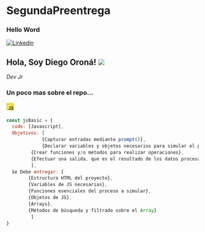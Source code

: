 # SegundaPreentrega


### Hello Word

[![Linkedin](https://img.shields.io/badge/-LinkedIn-blue?style=flat&logo=Linkedin&logoColor=white)](https://www.linkedin.com/in/diego-oroná)

<h2> Hola, Soy Diego Oroná! <img src="https://media3.giphy.com/media/v1.Y2lkPTc5MGI3NjExb2p4enZ6NXZjcGptMTB5OTh4d2MwaWtmNm52djdpN2Q0d2M1ZGY5NSZlcD12MV9pbnRlcm5hbF9naWZfYnlfaWQmY3Q9Zw/MYI6NK4JOGpOzOriEg/100.webp" width="100"></h2>
<p><em>Dev Jr</em></p>

### Un poco mas sobre el repo...

<img height="20" src="https://raw.githubusercontent.com/github/explore/80688e429a7d4ef2fca1e82350fe8e3517d3494d/topics/javascript/javascript.png"></code>

```javascript
const jsBasic = {
  code: [Javascript],
  Objetivos: [
             {Capturar entradas mediante prompt()},
             {Declarar variables y objetos necesarios para simular el proceso seleccionado},
	     {Crear funciones y/o métodos para realizar operaciones},
	     {Efectuar una salida, que es el resultado de los datos procesados, la cual puede hacerse por alert() o console.log()}
	     ],
  Se Debe entregar: [
		{Estructura HTML del proyecto},
		{Variables de JS necesarias},
		{Funciones esenciales del proceso a simular},
		{Objetos de JS},
		{Arrays},
		{Métodos de búsqueda y filtrado sobre el Array}
	     ]
}
```
